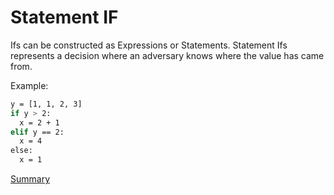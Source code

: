# Statement IF

Ifs can be constructed as Expressions or Statements. Statement Ifs represents a decision where an adversary
knows where the value has came from.

Example:
```sh
y = [1, 1, 2, 3]
if y > 2:
  x = 2 + 1
elif y == 2:
  x = 4
else:
  x = 1
```

[Summary](https://github.com/gleisonsdm/Kuifje-Documentation)
